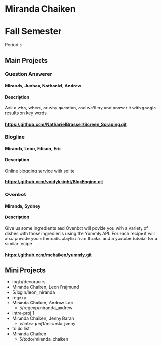 Miranda Chaiken
==========

# Fall Semester
Period 5

## Main Projects

### Question Answerer
#### Miranda, Junhao, Nathaniel, Andrew
#### Description
Ask a who, where, or why question, and we'll try and answer it with google results on key words
#### https://github.com/NathanielBrassell/Screen_Scraping.git

### Blogline
#### Miranda, Leon, Edison, Eric
#### Description
Online blogging service with sqlite
#### https://github.com/voidyknight/BlogEngine.git

### Ovenbot
#### Miranda, Sydney
#### Description
Give us some ingredients and Ovenbot will povide you with a variety of dishes with those ingredients using the Yummly API. For each recipe it will also provide you a thematic playlist from 8traks, and a youtube tutorial for a similar recipe
#### https://github.com/mchaiken/yummly.git

## Mini Projects

 * login/decorators
  * Miranda Chaiken, Leon Frajmund
  * 5/login/leon_miranda
 * regexp
  * Miranda Chaiken, Andrew Lee
	* 5/regexp/miranda_andrew
 * intro-proj 1
  * Miranda Chaiken, Jenny Baran 
  	* 5/intro-proj1/miranda_jenny
 * to do list
  * Miranda Chaiken
  	* 5/todo/miranda_chaiken
